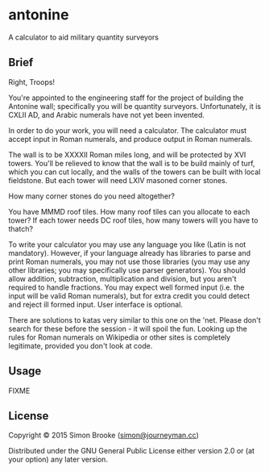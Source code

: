 # antonine

A calculator to aid military quantity surveyors

## Brief

Right, Troops!

You're appointed to the engineering staff for the project of building the Antonine wall; specifically you will be quantity surveyors. Unfortunately, it is CXLII AD, and Arabic numerals have not yet been invented.

In order to do your work, you will need a calculator. The calculator must accept input in Roman numerals, and produce output in Roman numerals.

The wall is to be XXXXII Roman miles long, and will be protected by XVI towers. You'll be relieved to know that the wall is to be build mainly of turf, which you can cut locally, and the walls of the towers can be built with local fieldstone. But each tower will need LXIV masoned corner stones.

How many corner stones do you need altogether?

You have MMMD roof tiles. How many roof tiles can you allocate to each tower? If each tower needs DC roof tiles, how many towers will you have to thatch?

To write your calculator you may use any language you like (Latin is not mandatory). However, if your language already has libraries to parse and print Roman numerals, you may not use those libraries (you may use any other libraries; you may specifically use parser generators).  You should allow addition, subtraction, multiplication and division, but you aren't required to handle fractions. You may expect well formed input (i.e. the input will be valid Roman numerals), but for extra credit you could detect and reject ill formed input. User interface is optional.

There are solutions to katas very similar to this one on the 'net. Please don't search for these before the session - it will spoil the fun. Looking up the rules for Roman numerals on Wikipedia or other sites is completely legitimate, provided you don't look at code.

## Usage

FIXME

## License

Copyright © 2015 Simon Brooke (simon@journeyman.cc)

Distributed under the GNU General Public License either version 2.0 or (at
your option) any later version.
